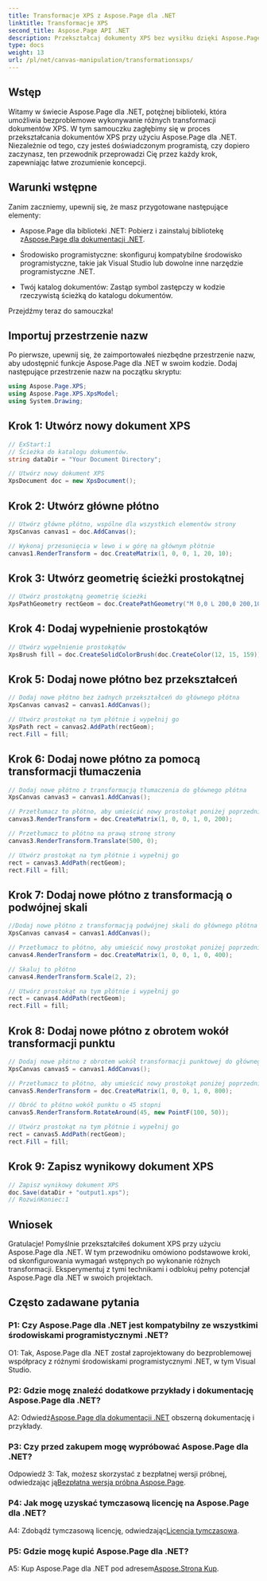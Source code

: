 ```yaml
---
title: Transformacje XPS z Aspose.Page dla .NET
linktitle: Transformacje XPS
second_title: Aspose.Page API .NET
description: Przekształcaj dokumenty XPS bez wysiłku dzięki Aspose.Page dla .NET. Postępuj zgodnie z naszym przewodnikiem krok po kroku, aby uzyskać płynne transformacje.
type: docs
weight: 13
url: /pl/net/canvas-manipulation/transformationsxps/
---
```

## Wstęp

Witamy w świecie Aspose.Page dla .NET, potężnej biblioteki, która umożliwia bezproblemowe wykonywanie różnych transformacji dokumentów XPS. W tym samouczku zagłębimy się w proces przekształcania dokumentów XPS przy użyciu Aspose.Page dla .NET. Niezależnie od tego, czy jesteś doświadczonym programistą, czy dopiero zaczynasz, ten przewodnik przeprowadzi Cię przez każdy krok, zapewniając łatwe zrozumienie koncepcji.

## Warunki wstępne

Zanim zaczniemy, upewnij się, że masz przygotowane następujące elementy:

-  Aspose.Page dla biblioteki .NET: Pobierz i zainstaluj bibliotekę z[Aspose.Page dla dokumentacji .NET](https://reference.aspose.com/page/net/).

- Środowisko programistyczne: skonfiguruj kompatybilne środowisko programistyczne, takie jak Visual Studio lub dowolne inne narzędzie programistyczne .NET.

- Twój katalog dokumentów: Zastąp symbol zastępczy w kodzie rzeczywistą ścieżką do katalogu dokumentów.

Przejdźmy teraz do samouczka!

## Importuj przestrzenie nazw

Po pierwsze, upewnij się, że zaimportowałeś niezbędne przestrzenie nazw, aby udostępnić funkcje Aspose.Page dla .NET w swoim kodzie. Dodaj następujące przestrzenie nazw na początku skryptu:

```csharp
using Aspose.Page.XPS;
using Aspose.Page.XPS.XpsModel;
using System.Drawing;
```

## Krok 1: Utwórz nowy dokument XPS

```csharp
// ExStart:1
// Ścieżka do katalogu dokumentów.
string dataDir = "Your Document Directory";

// Utwórz nowy dokument XPS
XpsDocument doc = new XpsDocument();
```

## Krok 2: Utwórz główne płótno

```csharp
// Utwórz główne płótno, wspólne dla wszystkich elementów strony
XpsCanvas canvas1 = doc.AddCanvas();

// Wykonaj przesunięcia w lewo i w górę na głównym płótnie
canvas1.RenderTransform = doc.CreateMatrix(1, 0, 0, 1, 20, 10);
```

## Krok 3: Utwórz geometrię ścieżki prostokątnej

```csharp
// Utwórz prostokątną geometrię ścieżki
XpsPathGeometry rectGeom = doc.CreatePathGeometry("M 0,0 L 200,0 200,100 0,100 Z");
```

## Krok 4: Dodaj wypełnienie prostokątów

```csharp
// Utwórz wypełnienie prostokątów
XpsBrush fill = doc.CreateSolidColorBrush(doc.CreateColor(12, 15, 159));
```

## Krok 5: Dodaj nowe płótno bez przekształceń

```csharp
// Dodaj nowe płótno bez żadnych przekształceń do głównego płótna
XpsCanvas canvas2 = canvas1.AddCanvas();

// Utwórz prostokąt na tym płótnie i wypełnij go
XpsPath rect = canvas2.AddPath(rectGeom);
rect.Fill = fill;
```

## Krok 6: Dodaj nowe płótno za pomocą transformacji tłumaczenia

```csharp
// Dodaj nowe płótno z transformacją tłumaczenia do głównego płótna
XpsCanvas canvas3 = canvas1.AddCanvas();

// Przetłumacz to płótno, aby umieścić nowy prostokąt poniżej poprzedniego prostokąta
canvas3.RenderTransform = doc.CreateMatrix(1, 0, 0, 1, 0, 200);

// Przetłumacz to płótno na prawą stronę strony
canvas3.RenderTransform.Translate(500, 0);

// Utwórz prostokąt na tym płótnie i wypełnij go
rect = canvas3.AddPath(rectGeom);
rect.Fill = fill;
```

## Krok 7: Dodaj nowe płótno z transformacją o podwójnej skali

```csharp
//Dodaj nowe płótno z transformacją podwójnej skali do głównego płótna
XpsCanvas canvas4 = canvas1.AddCanvas();

// Przetłumacz to płótno, aby umieścić nowy prostokąt poniżej poprzedniego prostokąta
canvas4.RenderTransform = doc.CreateMatrix(1, 0, 0, 1, 0, 400);

// Skaluj to płótno
canvas4.RenderTransform.Scale(2, 2);

// Utwórz prostokąt na tym płótnie i wypełnij go
rect = canvas4.AddPath(rectGeom);
rect.Fill = fill;
```

## Krok 8: Dodaj nowe płótno z obrotem wokół transformacji punktu

```csharp
// Dodaj nowe płótno z obrotem wokół transformacji punktowej do głównego płótna
XpsCanvas canvas5 = canvas1.AddCanvas();

// Przetłumacz to płótno, aby umieścić nowy prostokąt poniżej poprzedniego prostokąta
canvas5.RenderTransform = doc.CreateMatrix(1, 0, 0, 1, 0, 800);

// Obróć to płótno wokół punktu o 45 stopni
canvas5.RenderTransform.RotateAround(45, new PointF(100, 50));

// Utwórz prostokąt na tym płótnie i wypełnij go
rect = canvas5.AddPath(rectGeom);
rect.Fill = fill;
```

## Krok 9: Zapisz wynikowy dokument XPS

```csharp
// Zapisz wynikowy dokument XPS
doc.Save(dataDir + "output1.xps");
// RozwińKoniec:1
```

## Wniosek

Gratulacje! Pomyślnie przekształciłeś dokument XPS przy użyciu Aspose.Page dla .NET. W tym przewodniku omówiono podstawowe kroki, od skonfigurowania wymagań wstępnych po wykonanie różnych transformacji. Eksperymentuj z tymi technikami i odblokuj pełny potencjał Aspose.Page dla .NET w swoich projektach.

## Często zadawane pytania

### P1: Czy Aspose.Page dla .NET jest kompatybilny ze wszystkimi środowiskami programistycznymi .NET?

O1: Tak, Aspose.Page dla .NET został zaprojektowany do bezproblemowej współpracy z różnymi środowiskami programistycznymi .NET, w tym Visual Studio.

### P2: Gdzie mogę znaleźć dodatkowe przykłady i dokumentację Aspose.Page dla .NET?

 A2: Odwiedź[Aspose.Page dla dokumentacji .NET](https://reference.aspose.com/page/net/) obszerną dokumentację i przykłady.

### P3: Czy przed zakupem mogę wypróbować Aspose.Page dla .NET?

 Odpowiedź 3: Tak, możesz skorzystać z bezpłatnej wersji próbnej, odwiedzając ją[Bezpłatna wersja próbna Aspose.Page](https://releases.aspose.com/).

### P4: Jak mogę uzyskać tymczasową licencję na Aspose.Page dla .NET?

 A4: Zdobądź tymczasową licencję, odwiedzając[Licencja tymczasowa](https://purchase.aspose.com/temporary-license/).

### P5: Gdzie mogę kupić Aspose.Page dla .NET?

 A5: Kup Aspose.Page dla .NET pod adresem[Aspose.Strona Kup](https://purchase.aspose.com/buy).